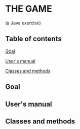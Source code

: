 # THE GAME
(a Java exercise)

## Table of contents

[Goal](#goal)

[User's manual](#users-manual)

[Classes and methods](#classes-and-methods)

## Goal

## User's manual

## Classes and methods
